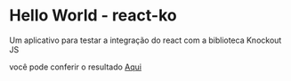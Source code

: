# Hello World - react-ko

Um aplicativo para testar a integração do react com a biblioteca Knockout JS

você pode conferir o resultado [Aqui](https://kayki-araujo.github.io/react-ko-helloworld/ "Aqui")
